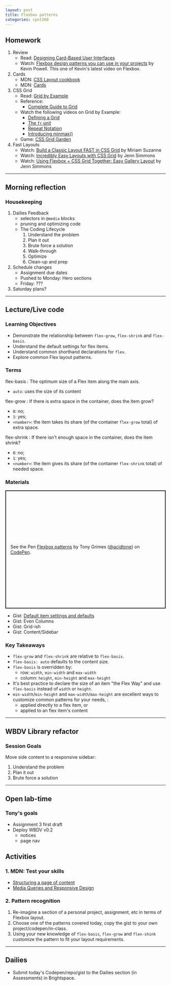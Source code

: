 ```yaml
---
layout: post
title: Flexbox patterns
categories: cpnt260
---
```


## Homework
1. Review
    - Read: [Designing Card-Based User Interfaces](https://www.smashingmagazine.com/2016/10/designing-card-based-user-interfaces/)
    - Watch: [Flexbox design patterns you can use in your projects](https://www.youtube.com/watch?v=vQAvjof1oe4) by Kevin Powell. This one of Kevin's latest video on Flexbox.
2. Cards
    - MDN: [CSS Layout cookbook](https://developer.mozilla.org/en-US/docs/Web/CSS/Layout_cookbook)
    - MDN: [Cards](https://developer.mozilla.org/en-US/docs/Web/CSS/Layout_cookbook/Card)
3. CSS Grid
    - Read: [Grid by Example](https://gridbyexample.com)
    - Reference: 
        - [Complete Guide to Grid](https://css-tricks.com/snippets/css/complete-guide-grid/)
    - Watch the following videos on Grid by Example:
        - [Defining a Grid](https://gridbyexample.com/video/series-define-a-grid/)
        - [The `fr` unit](https://gridbyexample.com/video/series-the-fr-unit/)
        - [Repeat Notation](https://gridbyexample.com/video/series-repeat/)
        - [Introducing minmax()](https://gridbyexample.com/video/series-minmax/)
    - Game: [CSS Grid Garden](https://cssgridgarden.com/)
4. Fast Layouts
    - Watch: [Build a Classic Layout FAST in CSS Grid](https://youtu.be/KOvGeFUHAC0) by Miriam Suzanne
    - Watch: [Incredibly Easy Layouts with CSS Grid](https://youtu.be/tFKrK4eAiUQ) by Jenn Simmons
    - Watch: [Using Flexbox + CSS Grid Together: Easy Gallery Layout](https://youtu.be/dQHtT47eH0M) by Jenn Simmons

---

## Morning reflection
### Housekeeping
1. Dailies Feedback
    - selectors in `@media` blocks
    - pruning and optimizing code
    - The Coding Lifecycle
        1. Understand the problem
        2. Plan it out
        3. Brute force a solution
        4. Walk-through
        5. Optimize
        6. Clean-up and prep
2. Schedule changes
    - Assignment due dates
    - Pushed to Monday: Hero sections
    - Friday: ???
3. Saturday plans?


---

## Lecture/Live code
### Learning Objectives
- Demonstrate the relationship between `flex-grow`, `flex-shrink` and `flex-basis`.
- Understand the default settings for flex items.
- Understand common shorthand declarations for `flex`.
- Explore common Flex layout patterns.

### Terms
flex-basis
: The optimum size of a Flex item along the main axis.

- `auto`: uses the size of its content

flex-grow
: If there is extra space in the container, does the item grow? 

- `0`: no; 
- `1`: yes;
- `<number>`: the item takes its share (of the container `flex-grow` total) of extra space.

flex-shrink
: If there isn't enough space in the container, does the item shrink? 

- `0`: no; 
- `1`: yes;
- `<number>`: the item gives its share (of the container `flex-shrink` total) of needed space.

### Materials

<p class="codepen" data-height="370" data-theme-id="light" data-default-tab="result" data-user="acidtone" data-slug-hash="ZEpgMGL" style="height: 370px; box-sizing: border-box; display: flex; align-items: center; justify-content: center; border: 2px solid; margin: 1em 0; padding: 1em;" data-pen-title="Flexbox patterns">
  <span>See the Pen <a href="https://codepen.io/acidtone/pen/ZEpgMGL">
  Flexbox patterns</a> by Tony Grimes (<a href="https://codepen.io/acidtone">@acidtone</a>)
  on <a href="https://codepen.io">CodePen</a>.</span>
</p>
<script async src="https://cpwebassets.codepen.io/assets/embed/ei.js"></script>

- Gist: [Default item settings and defaults](https://gist.github.com/acidtone/c7103937a432c3dbb94a96debf1dbeb8)
- Gist: Even Columns
- Gist: Grid-ish
- Gist: Content/Sidebar

### Key Takeaways
- `flex-grow` and `flex-shrink` are relative to `flex-basis`.
- `flex-basis: auto` defaults to the content size.
- `flex-basis` is overridden by:
  - row: `width`, `min-width` and `max-width`
  - column: `height`, `min-height` and `max-height`
- It's best practice to declare the size of an item "the Flex Way" and use `flex-basis` instead of `width` or `height`.
- `min-width`/`min-height` and `max-width`/`max-height` are excellent ways to customize common patterns for your needs, :
  - applied directly to a flex item, or
  - applied to an flex item's content

---

## WBDV Library refactor
### Session Goals
Move side content to a responsive sidebar:
1. Understand the problem
2. Plan it out
3. Brute force a solution

---

## Open lab-time
### Tony's goals
- Assignment 3 first draft
- Deploy WBDV v0.2
  - notices
  - page nav

## Activities
### 1. MDN: Test your skills
- [Structuring a page of content](https://developer.mozilla.org/en-US/docs/Learn/HTML/Introduction_to_HTML/Structuring_a_page_of_content)
- [Media Queries and Responsive Design](https://developer.mozilla.org/en-US/docs/Learn/CSS/CSS_layout/rwd_skills)

### 2. Pattern recognition
1. Re-imagine a section of a personal project, assignment, etc in terms of Flexbox layout.
2. Choose one of the patterns covered today, copy the gist to your own project/codepen/in-class.
3. Using your new knowledge of `flex-basis`, `flex-grow` and `flex-shink` customize the pattern to fit your layout requirements.

---

## Dailies
- Submit today's Codepen/repo/gist to the Dailies section (in Assessments) in Brightspace.
